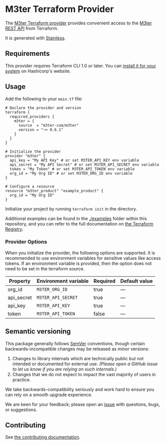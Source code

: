 # M3ter Terraform Provider

The [M3ter Terraform provider](https://registry.terraform.io/providers/m3ter-com/m3ter/latest/docs) provides convenient access to
the [M3ter REST API](https://www.m3ter.com) from Terraform.

It is generated with [Stainless](https://www.stainless.com/).

## Requirements

This provider requires Terraform CLI 1.0 or later. You can [install it for your system](https://developer.hashicorp.com/terraform/install)
on Hashicorp's website.

## Usage

Add the following to your `main.tf` file:

<!-- x-release-please-start-version -->

```hcl
# Declare the provider and version
terraform {
  required_providers {
    m3ter = {
      source  = "m3ter-com/m3ter"
      version = "~> 0.6.1"
    }
  }
}

# Initialize the provider
provider "m3ter" {
  api_key = "My API Key" # or set M3TER_API_KEY env variable
  api_secret = "My API Secret" # or set M3TER_API_SECRET env variable
  token = "My Token" # or set M3TER_API_TOKEN env variable
  org_id = "My Org ID" # or set M3TER_ORG_ID env variable
}

# Configure a resource
resource "m3ter_product" "example_product" {
  org_id = "My Org ID"
}
```

<!-- x-release-please-end -->

Initialize your project by running `terraform init` in the directory.

Additional examples can be found in the [./examples](./examples) folder within this repository, and you can
refer to the full documentation on [the Terraform Registry](https://registry.terraform.io/providers/m3ter-com/m3ter/latest/docs).

### Provider Options

When you initialize the provider, the following options are supported. It is recommended to use environment variables for sensitive values like access tokens.
If an environment variable is provided, then the option does not need to be set in the terraform source.

| Property   | Environment variable | Required | Default value |
| ---------- | -------------------- | -------- | ------------- |
| org_id     | `M3TER_ORG_ID`       | true     | —             |
| api_secret | `M3TER_API_SECRET`   | true     | —             |
| api_key    | `M3TER_API_KEY`      | true     | —             |
| token      | `M3TER_API_TOKEN`    | false    | —             |

## Semantic versioning

This package generally follows [SemVer](https://semver.org/spec/v2.0.0.html) conventions, though certain backwards-incompatible changes may be released as minor versions:

1. Changes to library internals which are technically public but not intended or documented for external use. _(Please open a GitHub issue to let us know if you are relying on such internals.)_
2. Changes that we do not expect to impact the vast majority of users in practice.

We take backwards-compatibility seriously and work hard to ensure you can rely on a smooth upgrade experience.

We are keen for your feedback; please open an [issue](https://www.github.com/m3ter-com/terraform-provider-m3ter/issues) with questions, bugs, or suggestions.

## Contributing

See [the contributing documentation](./CONTRIBUTING.md).
